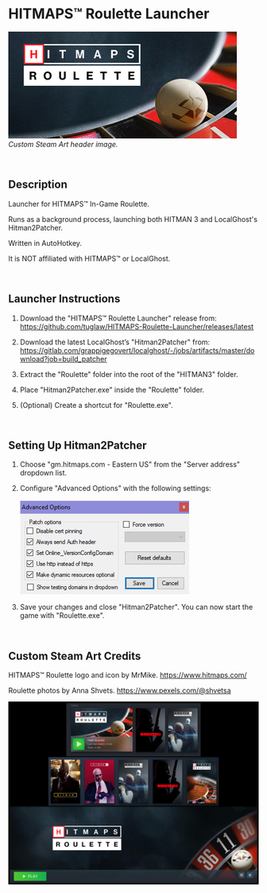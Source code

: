 # HITMAPS™ Roulette Launcher

![Custom Steam Art header](Custom%20Steam%20Art/New%20Insignia/header.jpg)<br>
_Custom Steam Art header image._

<br>

## Description

Launcher for HITMAPS™ In-Game Roulette.

Runs as a background process, launching both HITMAN 3 and LocalGhost's Hitman2Patcher.

Written in AutoHotkey.

It is NOT affiliated with HITMAPS™ or LocalGhost.

<br>


## Launcher Instructions

1. Download the "HITMAPS™ Roulette Launcher" release from:<br>
https://github.com/tuglaw/HITMAPS-Roulette-Launcher/releases/latest

2. Download the latest LocalGhost’s "Hitman2Patcher" from:<br>
https://gitlab.com/grappigegovert/localghost/-/jobs/artifacts/master/download?job=build_patcher

3. Extract the "Roulette" folder into the root of the "HITMAN3" folder.

4. Place "Hitman2Patcher.exe" inside the "Roulette" folder.

5. (Optional) Create a shortcut for "Roulette.exe".

<br>

## Setting Up Hitman2Patcher

1. Choose "gm.hitmaps.com - Eastern US" from the "Server address" dropdown list.

2. Configure "Advanced Options" with the following settings:<br><br>
![Screenshot of the Advanced Options in Hitman2Patcher](H2PAdvancedOptions.png)

3. Save your changes and close "Hitman2Patcher". You can now start the game with "Roulette.exe".

<br>

## Custom Steam Art Credits

HITMAPS™ Roulette logo and icon by MrMike.
https://www.hitmaps.com/

Roulette photos by Anna Shvets.
https://www.pexels.com/@shvetsa

![Custom Steam Art showcase](CustomSteamArtShowcase.jpg)<br>
